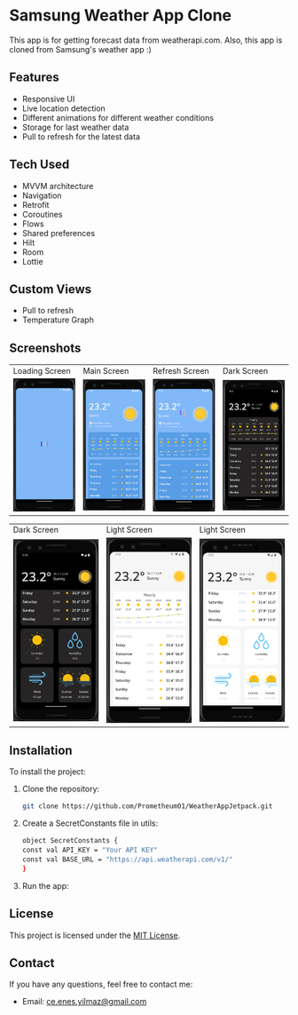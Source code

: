 # Samsung Weather App Clone

This app is for getting forecast data from weatherapi.com. Also, this app is cloned from Samsung's weather app :)

## Features

- Responsive UI
- Live location detection
- Different animations for different weather conditions
- Storage for last weather data
- Pull to refresh for the latest data

## Tech Used

- MVVM architecture
- Navigation
- Retrofit
- Coroutines
- Flows
- Shared preferences
- Hilt
- Room
- Lottie

## Custom Views

- Pull to refresh
- Temperature Graph

## Screenshots

<table>
  <tr>
     <td>Loading Screen</td>
     <td>Main Screen</td>
     <td>Refresh Screen</td>
     <td>Dark Screen</td>
  </tr>
  <tr>
     <td width="25%"><img src="readme_data/loading_page.png" alt="Loading"></td>
     <td width="25%"><img src="readme_data/main_page.png" alt="Main"></td>
     <td width="25%"><img src="readme_data/refresh.png" alt="Refresh"></td>
     <td width="25%"><img src="readme_data/dark_page.png" alt="Dark1"></td>
  </tr>
 </table>

<table>
  <tr>
     <td>Dark Screen</td>
     <td>Light Screen</td>
     <td>Light Screen</td>
  </tr>
  <tr>
     <td width="25%"><img src="readme_data/dark_page_2.png" alt="Dark2"></td>
     <td width="25%"><img src="readme_data/light_page.png" alt="Light1"></td>
     <td width="25%"><img src="readme_data/light_page_2.png" alt="Light2"></td>
  </tr>
 </table>

## Installation

To install the project:

1. Clone the repository:
    ```bash
    git clone https://github.com/Prometheum01/WeatherAppJetpack.git
    ```
2. Create a SecretConstants file in utils:
    ```bash
    object SecretConstants {
    const val API_KEY = "Your API KEY"
    const val BASE_URL = "https://api.weatherapi.com/v1/"
    }
    ```
3. Run the app:

## License

This project is licensed under the [MIT License](LICENSE).

## Contact

If you have any questions, feel free to contact me:

- Email: ce.enes.yilmaz@gmail.com
